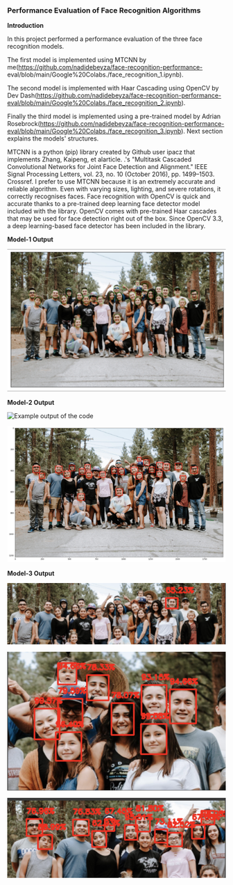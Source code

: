 ### Performance Evaluation of Face Recognition Algorithms

**Introduction**

In this project performed a performance evaluation of the three face recognition models. 

The first model is implemented using MTCNN by me(https://github.com/nadidebeyza/face-recognition-performance- eval/blob/main/Google%20Colabs./face_recognition_1.ipynb). 

The second model is implemented with Haar Cascading using OpenCV by Dev Dash(https://github.com/nadidebeyza/face-recognition-performance-eval/blob/main/Google%20Colabs./face_recognition_2.ipynb). 

Finally the third model is implemented using a pre-trained model by Adrian Rosebrock(https://github.com/nadidebeyza/face-recognition-performance-eval/blob/main/Google%20Colabs./face_recognition_3.ipynb). Next section explains the models' structures.

MTCNN is a python (pip) library created by Github user ipacz that implements Zhang, Kaipeng, et alarticle. .'s "Multitask Cascaded Convolutional Networks for Joint Face Detection and Alignment." IEEE Signal Processing Letters, vol. 23, no. 10 (October 2016), pp. 1499–1503. Crossref. I prefer to use MTCNN because it is an extremely accurate and reliable algorithm. Even with varying sizes, lighting, and severe rotations, it correctly recognises faces. Face recognition with OpenCV is quick and accurate thanks to a pre-trained deep learning face detector model included with the library. OpenCV comes with pre-trained Haar cascades that may be used for face detection right out of the box. Since OpenCV 3.3, a deep learning-based face detector has been included in the library.

**Model-1 Output**

![Example output of the code](https://github.com/nadidebeyza/face-recognition-performance-eval/blob/main/Output/1.png "Example output of the code")

**Model-2 Output**

![Example output of the code](https://github.com/nadidebeyza/face-recognition-performance-eval/blob/main/Output/2.png "Example output of the code")

![Example output of the code](https://github.com/nadidebeyza/face-recognition-performance-eval/blob/main/Output/2.2.png "Example output of the code")

**Model-3 Output**

![Example output of the code](https://github.com/nadidebeyza/face-recognition-performance-eval/blob/main/Output/3.png "Example output of the code")

![Example output of the code](https://github.com/nadidebeyza/face-recognition-performance-eval/blob/main/Output/3.2.png "Example output of the code")

![Example output of the code](https://github.com/nadidebeyza/face-recognition-performance-eval/blob/main/Output/3.3.png "Example output of the code")

